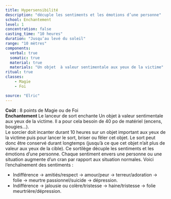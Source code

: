 ```yaml
---
title: Hypersensibilité
description: "décuple les sentiments et les émotions d’une personne"
school: Enchantement
level: 1
concentration: false
casting_time: "10 heures"
duration: "Jusqu’au levé du soleil"
range: "10 mètres"
components:
  verbal: true
  somatic: true
  material: true
  materials: "Un objet  à valeur sentimentale aux yeux de la victime"
ritual: true
classes:
    - Magie
    - Foi

source: "Elric"
---
```

**Coût** : 8 points de Magie ou de Foi  
**Enchantement** Le lanceur de sort enchante Un objet  à valeur sentimentale aux yeux de la victime. Il a pour cela besoin de 40 po de matériel (encens, bougies...).  
Le sorcier doit incanter durant 10 heures sur un objet important aux yeux de la victime puis pour lancer le sort, briser ou fêler cet objet. Le sort peut donc être conservé durant longtemps (jusqu’à ce que cet objet n’ait plus de valeur aux yeux de la cible). Ce sortilège décuple les sentiments et les émotions d’une personne. Chaque sentiment envers une personne ou une situation augmente d’un cran par rapport aux situation normales. Voici l’enchaînement des sentiments :
- Indifférence → amitiés/respect → amour/peur → terreur/adoration → folie → meurtre passionnel/suicide → dépression.
- Indifférence → jalousie ou colère/tristesse → haine/tristesse → folie meurtrière/dépression.
